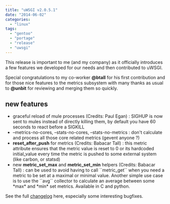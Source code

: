 ```yaml
---
title: "uWSGI v2.0.5.1"
date: "2014-06-02"
categories: 
  - "linux"
tags: 
  - "gentoo"
  - "portage"
  - "release"
  - "uwsgi"
---
```


This release is important to me (and my company) as it officially introduces a few features we developed for our needs and then contributed to uWSGI.

Special congratulations to my co-worker **@btall** for his first contribution and for those nice features to the metrics subsystem with many thanks as usual to **@unbit** for reviewing and merging them so quickly.

## new features

- graceful reload of mule processes (Credits: Paul Egan) : SIGHUP is now sent to mules instead of directly killing them, by default you have 60 seconds to react before a SIGKILL
- –metrics-no-cores, –stats-no-cores, –stats-no-metrics : don't calculate and process all those core related metrics (gevent anyone ?)
- **reset_after_push** for metrics (Credits: Babacar Tall) : this metric attribute ensures that the metric value is reset to 0 or its hardcoded initial_value every time the metric is pushed to some external system (like carbon, or statsd)
- new **metric_set_max** and **metric_set_min** helpers (Credits: Babacar Tall) : can be used to avoid having to call \`\`metric_get\`\` when you need a metric to be set at a maximal or minimal value. Another simple use case is to use the \`\`avg\`\` collector to calculate an average between some \*max\* and \*min\* set metrics. Available in C and python.

See the full [changelog](http://uwsgi-docs.readthedocs.org/en/latest/Changelog-2.0.5.html) here, especially some interesting bugfixes.

